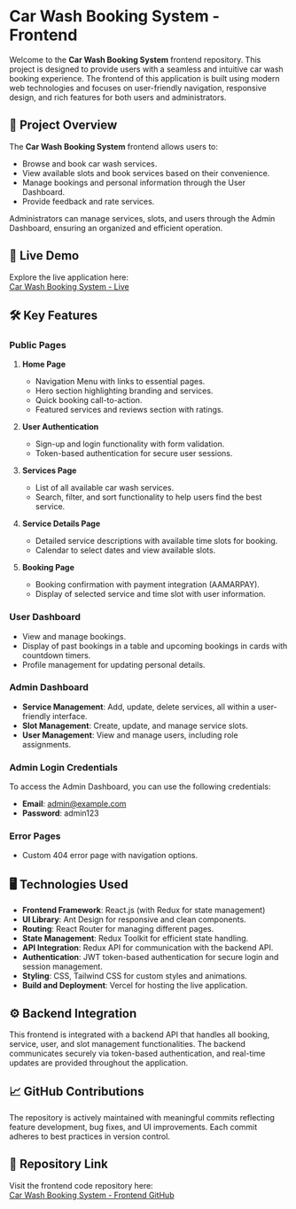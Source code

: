 # Car Wash Booking System - Frontend

Welcome to the **Car Wash Booking System** frontend repository. This project is designed to provide users with a seamless and intuitive car wash booking experience. The frontend of this application is built using modern web technologies and focuses on user-friendly navigation, responsive design, and rich features for both users and administrators.

## 📌 Project Overview

The **Car Wash Booking System** frontend allows users to:

- Browse and book car wash services.
- View available slots and book services based on their convenience.
- Manage bookings and personal information through the User Dashboard.
- Provide feedback and rate services.

Administrators can manage services, slots, and users through the Admin Dashboard, ensuring an organized and efficient operation.

## 🚀 Live Demo

Explore the live application here:  
[Car Wash Booking System - Live](https://car-wash-booking-system-frontend-dusky.vercel.app/)

## 🛠️ Key Features

### Public Pages

1. **Home Page**
   - Navigation Menu with links to essential pages.
   - Hero section highlighting branding and services.
   - Quick booking call-to-action.
   - Featured services and reviews section with ratings.

2. **User Authentication**
   - Sign-up and login functionality with form validation.
   - Token-based authentication for secure user sessions.

3. **Services Page**
   - List of all available car wash services.
   - Search, filter, and sort functionality to help users find the best service.

4. **Service Details Page**
   - Detailed service descriptions with available time slots for booking.
   - Calendar to select dates and view available slots.

5. **Booking Page**
   - Booking confirmation with payment integration (AAMARPAY).
   - Display of selected service and time slot with user information.

### User Dashboard

- View and manage bookings.
- Display of past bookings in a table and upcoming bookings in cards with countdown timers.
- Profile management for updating personal details.

### Admin Dashboard

- **Service Management**: Add, update, delete services, all within a user-friendly interface.
- **Slot Management**: Create, update, and manage service slots.
- **User Management**: View and manage users, including role assignments.

### Admin Login Credentials

To access the Admin Dashboard, you can use the following credentials:

- **Email**: admin@example.com
- **Password**: admin123

### Error Pages
- Custom 404 error page with navigation options.

## 🖥️ Technologies Used

- **Frontend Framework**: React.js (with Redux for state management)
- **UI Library**: Ant Design for responsive and clean components.
- **Routing**: React Router for managing different pages.
- **State Management**: Redux Toolkit for efficient state handling.
- **API Integration**: Redux API for communication with the backend API.
- **Authentication**: JWT token-based authentication for secure login and session management.
- **Styling**: CSS, Tailwind CSS for custom styles and animations.
- **Build and Deployment**: Vercel for hosting the live application.

## ⚙️ Backend Integration

This frontend is integrated with a backend API that handles all booking, service, user, and slot management functionalities. The backend communicates securely via token-based authentication, and real-time updates are provided throughout the application.

## 📈 GitHub Contributions

The repository is actively maintained with meaningful commits reflecting feature development, bug fixes, and UI improvements. Each commit adheres to best practices in version control.

## 🔗 Repository Link

Visit the frontend code repository here:  
[Car Wash Booking System - Frontend GitHub](https://github.com/iamRazzakk/car-watching-service-client)
